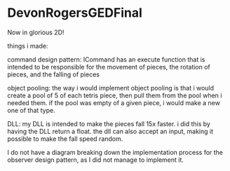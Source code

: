 # DevonRogersGEDFinal
 Now in glorious 2D!

things i made:
 
command design pattern: ICommand has an execute function that is intended to be responsible for the movement of pieces, the rotation of pieces, and the falling of pieces
 
object pooling: the way i would implement object pooling is that i would create a pool of 5 of each tetris piece, then pull them from the pool when i needed them. if the pool was empty of a given piece, i would make a new one of that type.

DLL: my DLL is intended to make the pieces fall 15x faster. i did this by having the DLL return a float. the dll can also accept an input, making it possible to make the fall speed random.

I do not have a diagram breaking down the implementation process for the observer design pattern, as I did not manage to implement it.

